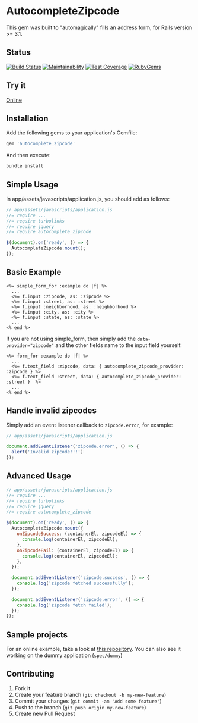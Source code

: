 # AutocompleteZipcode

This gem was built to "automagically" fills an address form, for Rails version >= 3.1.

## Status

[![Build Status](https://api.travis-ci.com/marcelobarreto/autocomplete_zipcode.svg?branch=master)](https://travis-ci.org/marcelobarreto/autocomplete_zipcode)
[![Maintainability](https://api.codeclimate.com/v1/badges/37008f3eeaaf2ea47122/maintainability)](https://codeclimate.com/github/marcelobarreto/autocomplete_zipcode/maintainability)
[![Test Coverage](https://api.codeclimate.com/v1/badges/37008f3eeaaf2ea47122/test_coverage)](https://codeclimate.com/github/marcelobarreto/autocomplete_zipcode/test_coverage)
[![RubyGems](http://img.shields.io/gem/dt/autocomplete_zipcode.svg?style=flat)](http://rubygems.org/gems/autocomplete_zipcode)

## Try it

[Online](http://autocompletezipcode.herokuapp.com)

## Installation

Add the following gems to your application's Gemfile:

```ruby
gem 'autocomplete_zipcode'
```

And then execute:

```bash
bundle install
```

## Simple Usage

In app/assets/javascripts/application.js, you should add as follows:

```js
// app/assets/javascripts/application.js
//= require ...
//= require turbolinks
//= require jquery
//= require autocomplete_zipcode

$(document).on('ready', () => {
  AutocompleteZipcode.mount();
});
```

## Basic Example

```erb
<%= simple_form_for :example do |f| %>
  ...
  <%= f.input :zipcode, as: :zipcode %>
  <%= f.input :street, as: :street %>
  <%= f.input :neighborhood, as: :neighborhood %>
  <%= f.input :city, as: :city %>
  <%= f.input :state, as: :state %>
  ...
<% end %>
```

If you are not using simple_form, then simply add the `data-provider="zipcode"` and the other fields name to the input field yourself.

```erb
<%= form_for :example do |f| %>
  ...
  <%= f.text_field :zipcode, data: { autocomplete_zipcode_provider: :zipcode } %>
  <%= f.text_field :street, data: { autocomplete_zipcode_provider: :street }  %>
  ...
<% end %>
```

## Handle invalid zipcodes

Simply add an event listener callback to `zipcode.error`, for example:

```js
// app/assets/javascripts/application.js

document.addEventListener('zipcode.error', () => {
  alert('Invalid zipcode!!!')
});
```

## Advanced Usage

```js
// app/assets/javascripts/application.js
//= require ...
//= require turbolinks
//= require jquery
//= require autocomplete_zipcode

$(document).on('ready', () => {
  AutocompleteZipcode.mount({
    onZipcodeSuccess: (containerEl, zipcodeEl) => {
      console.log(containerEl, zipcodeEl);
    },
    onZipcodeFail: (containerEl, zipcodeEl) => {
      console.log(containerEl, zipcodeEl);
    },
  });

  document.addEventListener('zipcode.success', () => {
    console.log('zipcode fetched successfully');
  });

  document.addEventListener('zipcode.error', () => {
    console.log('zipcode fetch failed');
  });
});
```

## Sample projects

For an online example, take a look at [this repository](https://github.com/marcelobarreto/autocomplete_zipcode_example).
You can also see it working on the dummy application (`spec/dummy`)

## Contributing

1. Fork it
2. Create your feature branch (`git checkout -b my-new-feature`)
3. Commit your changes (`git commit -am 'Add some feature'`)
4. Push to the branch (`git push origin my-new-feature`)
5. Create new Pull Request
